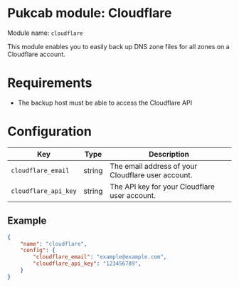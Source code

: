 # Pukcab module: Cloudflare

Module name: `cloudflare`

This module enables you to easily back up DNS zone files for all zones on a Cloudflare account.

# Requirements

- The backup host must be able to access the Cloudflare API

# Configuration

|Key|Type|Description|
|---|----|-----------|
|`cloudflare_email`|string|The email address of your Cloudflare user account.|
|`cloudflare_api_key`|string|The API key for your Cloudflare user account.|

## Example

```json
{
    "name": "cloudflare",
    "config": {
        "cloudflare_email": "example@example.com",
        "cloudflare_api_key": "123456789",
    }
}
```
